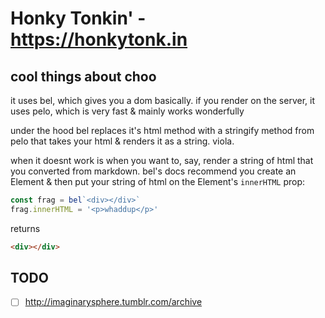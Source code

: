 # Honky Tonkin' - https://honkytonk.in

## cool things about choo

it uses bel, which gives you a dom basically. if you render on the server, it
uses pelo, which is very fast & mainly works wonderfully 

under the hood bel replaces it's html method with a stringify method from pelo
that takes your html & renders it as a string. viola.

when it doesnt work is when you want to, say, render a string of html that you
converted from markdown. bel's docs recommend you create an Element & then put
your string of html on the Element's `innerHTML` prop:

```js
const frag = bel`<div></div>`
frag.innerHTML = '<p>whaddup</p>' 
```

returns

```html
<div></div>
```


## TODO

 - [ ] http://imaginarysphere.tumblr.com/archive
